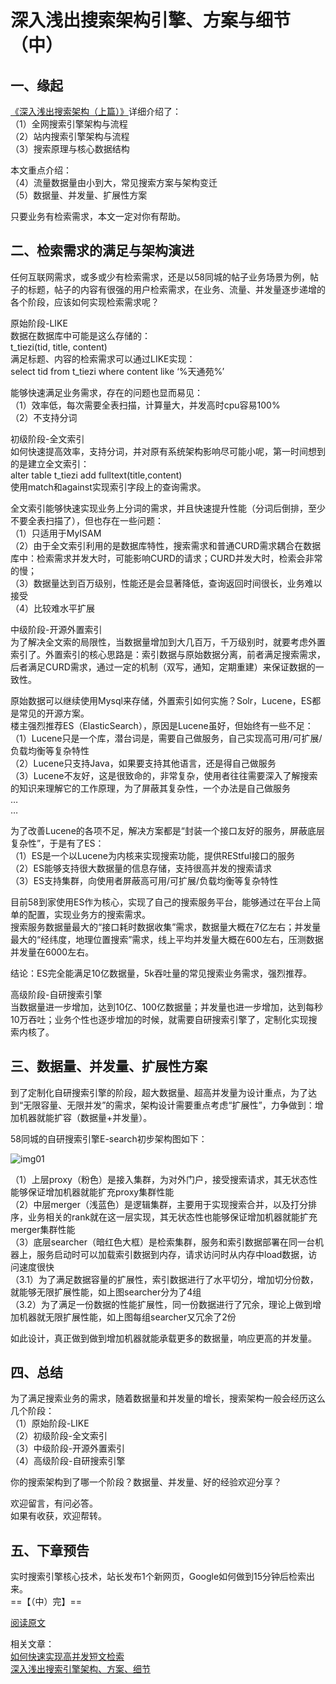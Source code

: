 深入浅出搜索架构引擎、方案与细节（中）
=============

## 一、缘起            
[《深入浅出搜索架构（上篇）》](http://mp.weixin.qq.com/s?__biz=MjM5ODYxMDA5OQ==&mid=2651959895&idx=1&sn=de25ce2544c088ff9be0b93fd3ea4d15&chksm=bd2d078b8a5a8e9d5ae4339a683d3f980ff2994f3c10c4081c7bab7f0d77f37521de95e974bf&scene=21#wechat_redirect)详细介绍了：           
（1）全网搜索引擎架构与流程           
（2）站内搜索引擎架构与流程           
（3）搜索原理与核心数据结构           
 
本文重点介绍：           
（4）流量数据量由小到大，常见搜索方案与架构变迁           
（5）数据量、并发量、扩展性方案           
 
只要业务有检索需求，本文一定对你有帮助。           
 
## 二、检索需求的满足与架构演进           
任何互联网需求，或多或少有检索需求，还是以58同城的帖子业务场景为例，帖子的标题，帖子的内容有很强的用户检索需求，在业务、流量、并发量逐步递增的各个阶段，应该如何实现检索需求呢？           
 
原始阶段-LIKE           
数据在数据库中可能是这么存储的：           
t_tiezi(tid, title, content)           
满足标题、内容的检索需求可以通过LIKE实现：           
select tid from t_tiezi where content like ‘%天通苑%’           

能够快速满足业务需求，存在的问题也显而易见：           
（1）效率低，每次需要全表扫描，计算量大，并发高时cpu容易100%           
（2）不支持分词           
 
初级阶段-全文索引           
如何快速提高效率，支持分词，并对原有系统架构影响尽可能小呢，第一时间想到的是建立全文索引：           
alter table t_tiezi add fulltext(title,content)           
使用match和against实现索引字段上的查询需求。           

全文索引能够快速实现业务上分词的需求，并且快速提升性能（分词后倒排，至少不要全表扫描了），但也存在一些问题：           
（1）只适用于MyISAM           
（2）由于全文索引利用的是数据库特性，搜索需求和普通CURD需求耦合在数据库中：检索需求并发大时，可能影响CURD的请求；CURD并发大时，检索会非常的慢；           
（3）数据量达到百万级别，性能还是会显著降低，查询返回时间很长，业务难以接受           
（4）比较难水平扩展           
 
中级阶段-开源外置索引           
为了解决全文索的局限性，当数据量增加到大几百万，千万级别时，就要考虑外置索引了。外置索引的核心思路是：索引数据与原始数据分离，前者满足搜索需求，后者满足CURD需求，通过一定的机制（双写，通知，定期重建）来保证数据的一致性。           

原始数据可以继续使用Mysql来存储，外置索引如何实施？Solr，Lucene，ES都是常见的开源方案。           
楼主强烈推荐ES（ElasticSearch），原因是Lucene虽好，但始终有一些不足：           
（1）Lucene只是一个库，潜台词是，需要自己做服务，自己实现高可用/可扩展/负载均衡等复杂特性           
（2）Lucene只支持Java，如果要支持其他语言，还是得自己做服务           
（3）Lucene不友好，这是很致命的，非常复杂，使用者往往需要深入了解搜索的知识来理解它的工作原理，为了屏蔽其复杂性，一个办法是自己做服务           
…           
…           

为了改善Lucene的各项不足，解决方案都是“封装一个接口友好的服务，屏蔽底层复杂性”，于是有了ES：           
（1）ES是一个以Lucene为内核来实现搜索功能，提供REStful接口的服务           
（2）ES能够支持很大数据量的信息存储，支持很高并发的搜索请求           
（3）ES支持集群，向使用者屏蔽高可用/可扩展/负载均衡等复杂特性           
 
目前58到家使用ES作为核心，实现了自己的搜索服务平台，能够通过在平台上简单的配置，实现业务方的搜索需求。           
搜索服务数据量最大的“接口耗时数据收集”需求，数据量大概在7亿左右；并发量最大的“经纬度，地理位置搜索”需求，线上平均并发量大概在600左右，压测数据并发量在6000左右。           
 
结论：ES完全能满足10亿数据量，5k吞吐量的常见搜索业务需求，强烈推荐。           
 
高级阶段-自研搜索引擎           
当数据量进一步增加，达到10亿、100亿数据量；并发量也进一步增加，达到每秒10万吞吐；业务个性也逐步增加的时候，就需要自研搜索引擎了，定制化实现搜索内核了。           

## 三、数据量、并发量、扩展性方案           
到了定制化自研搜索引擎的阶段，超大数据量、超高并发量为设计重点，为了达到“无限容量、无限并发”的需求，架构设计需要重点考虑“扩展性”，力争做到：增加机器就能扩容（数据量+并发量）。           

58同城的自研搜索引擎E-search初步架构图如下：           

![img01](http://mmbiz.qpic.cn/mmbiz_png/YrezxckhYOzQvxZXgOHJnOSicN3LWTAnHq0FdfZ6ROpzMH02xoxkdWk2xBpNUjtAd4yMNibmarJrV5s4Eb5icIF8g/640?wx_fmt=png&tp=webp&wxfrom=5&wx_lazy=1)        

（1）上层proxy（粉色）是接入集群，为对外门户，接受搜索请求，其无状态性能够保证增加机器就能扩充proxy集群性能           
（2）中层merger（浅蓝色）是逻辑集群，主要用于实现搜索合并，以及打分排序，业务相关的rank就在这一层实现，其无状态性也能够保证增加机器就能扩充merger集群性能                      
（3）底层searcher（暗红色大框）是检索集群，服务和索引数据部署在同一台机器上，服务启动时可以加载索引数据到内存，请求访问时从内存中load数据，访问速度很快                      
（3.1）为了满足数据容量的扩展性，索引数据进行了水平切分，增加切分份数，就能够无限扩展性能，如上图searcher分为了4组           
（3.2）为了满足一份数据的性能扩展性，同一份数据进行了冗余，理论上做到增加机器就无限扩展性能，如上图每组searcher又冗余了2份           

如此设计，真正做到做到增加机器就能承载更多的数据量，响应更高的并发量。           
 
## 四、总结           
为了满足搜索业务的需求，随着数据量和并发量的增长，搜索架构一般会经历这么几个阶段：           
（1）原始阶段-LIKE           
（2）初级阶段-全文索引           
（3）中级阶段-开源外置索引           
（4）高级阶段-自研搜索引擎           

你的搜索架构到了哪一个阶段？数据量、并发量、好的经验欢迎分享？           

欢迎留言，有问必答。           
如果有收获，欢迎帮转。           

## 五、下章预告           
实时搜索引擎核心技术，站长发布1个新网页，Google如何做到15分钟后检索出来。            
==【（中）完】==           

[阅读原文](http://mp.weixin.qq.com/s?__biz=MjM5ODYxMDA5OQ==&mid=2651959917&idx=1&sn=8faeae7419a756b0c355af2b30c255df&chksm=bd2d07b18a5a8ea75f16f7e98ea897c7e7f47a0441c64bdaef8445a2100e0bdd2a7de99786c0&scene=21#wechat_redirect)    

相关文章：           
[如何快速实现高并发短文检索](http://mp.weixin.qq.com/s?__biz=MjM5ODYxMDA5OQ==&mid=2651959451&idx=1&sn=991d9c3737d7db50a8351d50cdf6419d&scene=21#wechat_redirect)            
[深入浅出搜索引擎架构、方案、细节](http://mp.weixin.qq.com/s?__biz=MjM5ODYxMDA5OQ==&mid=2651959895&idx=1&sn=de25ce2544c088ff9be0b93fd3ea4d15&chksm=bd2d078b8a5a8e9d5ae4339a683d3f980ff2994f3c10c4081c7bab7f0d77f37521de95e974bf&scene=21#wechat_redirect)           

